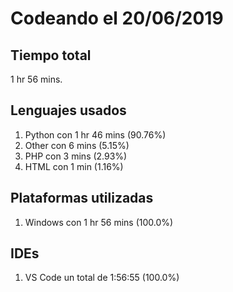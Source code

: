 # Codeando el 20/06/2019

## Tiempo total
1 hr 56 mins.

## Lenguajes usados
1. Python con 1 hr 46 mins (90.76%)
1. Other con 6 mins (5.15%)
1. PHP con 3 mins (2.93%)
1. HTML con 1 min (1.16%)

## Plataformas utilizadas
1. Windows con 1 hr 56 mins (100.0%)

## IDEs
1. VS Code un total de 1:56:55 (100.0%)
